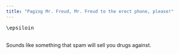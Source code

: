 ```yaml
---
title: "Paging Mr. Freud, Mr. Freud to the erect phone, please!"
---
```


<p><pre>\epsiloin</pre>
<br/>
Sounds like something that spam will sell you drugs against.</p>
